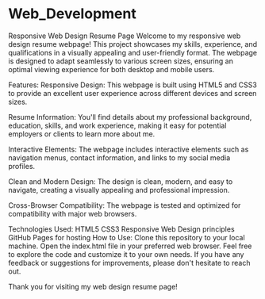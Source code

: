 # Web_Development
Responsive Web Design Resume Page
Welcome to my responsive web design resume webpage! This project showcases my skills, experience, and qualifications in a visually appealing and user-friendly format. The webpage is designed to adapt seamlessly to various screen sizes, ensuring an optimal viewing experience for both desktop and mobile users.

Features:
Responsive Design: This webpage is built using HTML5 and CSS3 to provide an excellent user experience across different devices and screen sizes.

Resume Information: You'll find details about my professional background, education, skills, and work experience, making it easy for potential employers or clients to learn more about me.

Interactive Elements: The webpage includes interactive elements such as navigation menus, contact information, and links to my social media profiles.

Clean and Modern Design: The design is clean, modern, and easy to navigate, creating a visually appealing and professional impression.

Cross-Browser Compatibility: The webpage is tested and optimized for compatibility with major web browsers.

Technologies Used:
HTML5
CSS3
Responsive Web Design principles
GitHub Pages for hosting
How to Use:
Clone this repository to your local machine.
Open the index.html file in your preferred web browser.
Feel free to explore the code and customize it to your own needs. If you have any feedback or suggestions for improvements, please don't hesitate to reach out.

Thank you for visiting my web design resume page!
